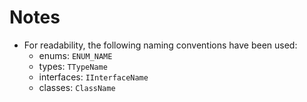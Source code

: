 # Notes

- For readability, the following naming conventions have been used:
  - enums: `ENUM_NAME`
  - types: `TTypeName`
  - interfaces: `IInterfaceName`
  - classes: `ClassName`
